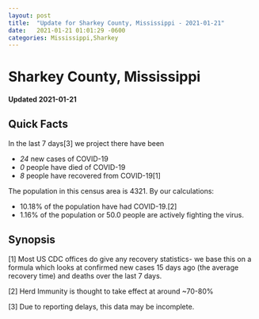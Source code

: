 ```yaml
---
layout: post
title:  "Update for Sharkey County, Mississippi - 2021-01-21"
date:   2021-01-21 01:01:29 -0600
categories: Mississippi,Sharkey
---
```


# Sharkey County, Mississippi
#### Updated 2021-01-21

## Quick Facts

In the last 7 days[3] we project there have been
- *24* new cases of COVID-19
- *0* people have died of COVID-19
- *8* people have recovered from COVID-19[1]

The population in this census area is 4321. By our calculations:
- 10.18% of the population have had COVID-19.[2]
- 1.16% of the population or 50.0 people are actively fighting the virus.

## Synopsis




[1] Most US CDC offices do give any recovery statistics- we base this on a formula which looks at confirmed new cases
15 days ago (the average recovery time) and deaths over the last 7 days.

[2] Herd Immunity is thought to take effect at around ~70-80%

[3] Due to reporting delays, this data may be incomplete.
 
    